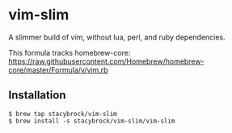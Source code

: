 # vim-slim

A slimmer build of vim, without lua, perl, and ruby dependencies.

This formula tracks homebrew-core: https://raw.githubusercontent.com/Homebrew/homebrew-core/master/Formula/v/vim.rb

## Installation

```
$ brew tap stacybrock/vim-slim
$ brew install -s stacybrock/vim-slim/vim-slim
```

